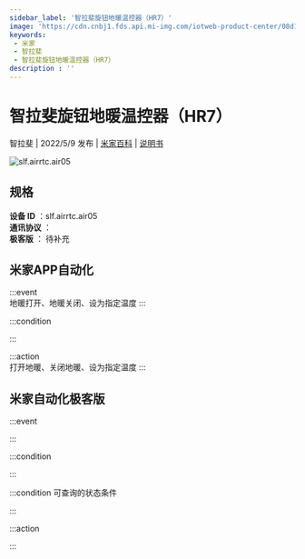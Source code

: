 ```yaml
---
sidebar_label: '智拉斐旋钮地暖温控器（HR7）'
image: 'https://cdn.cnbj1.fds.api.mi-img.com/iotweb-product-center/08d12bb16b6f4a7bb6ee79db348b6f15_1651634529539.png?GalaxyAccessKeyId=AKVGLQWBOVIRQ3XLEW&Expires=9223372036854775807&Signature=RtFSxVLSRgO7Fj5nmZlqIBX0/Mo='
keywords: 
 - 米家
 - 智拉斐
 - 智拉斐旋钮地暖温控器（HR7）
description : ''
---
```

# 智拉斐旋钮地暖温控器（HR7）

智拉斐 | 2022/5/9 发布 | [米家百科](https://home.mi.com/webapp/content/baike/product/index.html?model=slf.airrtc.air05) | [说明书](https://home.mi.com/views/introduction.html?model=slf.airrtc.air05&region=cn)

![slf.airrtc.air05](https://cdn.cnbj1.fds.api.mi-img.com/iotweb-product-center/08d12bb16b6f4a7bb6ee79db348b6f15_1651634529539.png?GalaxyAccessKeyId=AKVGLQWBOVIRQ3XLEW&Expires=9223372036854775807&Signature=RtFSxVLSRgO7Fj5nmZlqIBX0/Mo=)

## 规格  
> 
**设备 ID** ：slf.airrtc.air05  
**通讯协议** ：  
**极客版**  ： 待补充 


## 米家APP自动化  

:::event  
地暖打开、地暖关闭、设为指定温度
:::

:::condition  

:::

:::action   
打开地暖、关闭地暖、设为指定温度
:::

## 米家自动化极客版  

:::event  

:::

:::condition  

:::

:::condition 可查询的状态条件  

:::

:::action  

:::

        
